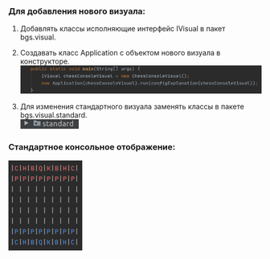 
  ### Для добавления нового визуала:

  1. Добавлять классы исполняющие интерфейс IVisual в пакет bgs.visual. 
  
  2. Создавать класс Application с объектом нового визуала в конструкторе.  
  ![chess](../images/app_start.png)  
  
  3. Для изменения стандартного визуала заменять классы в пакете bgs.visual.standard.  
  ![chess](../images/standard_visual.png)  
     
  ### Стандартное консольное отображение:
  
  ![chess](../../docs/images/chess_console.png) 
